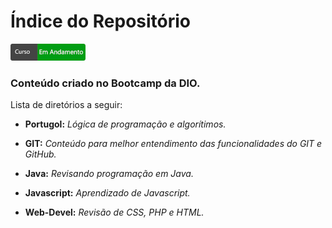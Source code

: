 ﻿# Índice do Repositório
[![Status](https://github.com/odantonio/Bootcamp/blob/main/status-andamento.png?branch=main)](https://github.com/odantonio/Bootcamp/blob/main/status-andamento.png)
 
### Conteúdo criado no Bootcamp da DIO.

Lista de diretórios a seguir:



* **Portugol:** 
	*Lógica de programação e algorítimos.*
	>
* **GIT:** 
	*Conteúdo para melhor entendimento das funcionalidades do GIT e GitHub.*
	>
* **Java:**
	*Revisando programação em Java.*
  	>
* **Javascript:**
	*Aprendizado de Javascript.*
  	>
* **Web-Devel:**
	*Revisão de CSS, PHP e HTML.*

  
